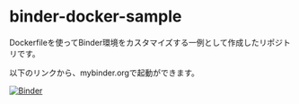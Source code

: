 # binder-docker-sample

Dockerfileを使ってBinder環境をカスタマイズする一例として作成したリポジトリです。

以下のリンクから、mybinder.orgで起動ができます。

[![Binder](https://mybinder.org/badge_logo.svg)](https://mybinder.org/v2/gh/fugithora812/binder-docker-sample/HEAD)




